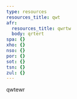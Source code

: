 ```yaml
---
type: resources
resources_title: qwt
afr:
  resources_title: qwrtw
  body: qrtert
spa: {}
xho: {}
nso: {}
por: {}
sot: {}
tsn: {}
zul: {}
---
```

qwtewr
